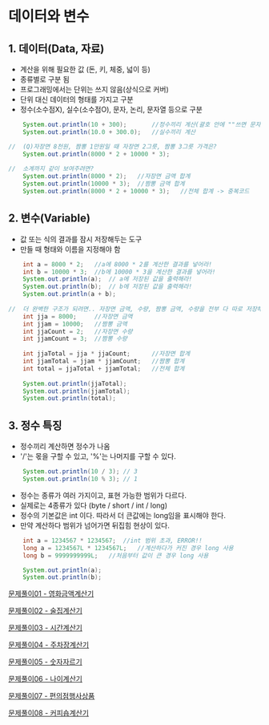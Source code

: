 # 데이터와 변수
  
## 1. 데이터(Data, 자료)
- 계산을 위해 필요한 값 (돈, 키, 체중, 넓이 등)
- 종류별로 구분 됨
- 프로그래밍에서는 단위는 쓰지 않음(상식으로 커버)
- 단위 대신 데이터의 형태를 가지고 구분
- 정수(소수점X), 실수(소수점O), 문자, 논리, 문자열 등으로 구분

```java
	System.out.println(10 + 300);		//정수끼리 계산(괄호 안에 ""쓰면 문자로 인식)
	System.out.println(10.0 + 300.0);	//실수끼리 계산

//	(Q)자장면 8천원, 짬뽕 1만원일 때 자장면 2그릇, 짬뽕 3그릇 가격은?
	System.out.println(8000 * 2 + 10000 * 3);
		
//	소계까지 같이 보여주려면?
	System.out.println(8000 * 2);	//자장면 금액 합계
	System.out.println(10000 * 3);	//짬뽕 금액 합계
	System.out.println(8000 * 2 + 10000 * 3);	//전체 합계 -> 중복코드
```

## 2. 변수(Variable)
- 값 또는 식의 결과를 잠시 저장해두는 도구
- 만들 때 형태와 이름을 지정해야 함

```java
	int a = 8000 * 2;	//a에 8000 * 2를 계산한 결과를 넣어라!
	int b = 10000 * 3;	//b에 10000 * 3을 계산한 결과를 넣어라!
	System.out.println(a);	// a에 저장된 값을 출력해라!
	System.out.println(b);	// b에 저장된 값을 출력해라!
	System.out.println(a + b);
			
//	더 완벽한 구조가 되려면.. 자장면 금액, 수량, 짬뽕 금액, 수량을 전부 다 따로 저장해야 함
	int jja = 8000;		//자장면 금액
	int jjam = 10000;	//짬뽕 금액
	int jjaCount = 2;	//자장면 수량
	int jjamCount = 3;	//짬뽕 수량	
		
	int jjaTotal = jja * jjaCount;		//자장면 합계
	int jjamTotal = jjam * jjamCount;	//짬뽕 합계
	int total = jjaTotal + jjamTotal;	//전체 합계	
		
	System.out.println(jjaTotal);
	System.out.println(jjamTotal);
	System.out.println(total);
```

## 3. 정수 특징
- 정수끼리 계산하면 정수가 나옴
- '/'는 몫을 구할 수 있고, '%'는 나머지를 구할 수 있다.

```java
	System.out.println(10 / 3);	// 3
	System.out.println(10 % 3);	// 1
```
		 	
- 정수는 종류가 여러 가지이고, 표현 가능한 범위가 다르다.
- 실제로는 4종류가 있다 (byte / short / int / long) 
- 정수의 기본값은 int 이다. 따라서 더 큰값에는 long임을 표시해야 한다. 
- 만약 계산하다 범위가 넘어가면 뒤집힘 현상이 있다.

```java
	int a = 1234567 * 1234567;	//int 범위 초과, ERROR!!
	long a = 1234567L * 1234567L;	//계산하다가 커진 경우 long 사용
	long b = 9999999999L;	//처음부터 값이 큰 경우 long 사용

	System.out.println(a);
	System.out.println(b);
```




[문제풀이01 - 영화금액계산기](https://github.com/wooinp92/kh14/blob/main/day02/src/data/Test03%EC%98%81%ED%99%94%EA%B8%88%EC%95%A1%EA%B3%84%EC%82%B0%EA%B8%B0.java)

[문제풀이02 - 술집계산기](https://github.com/wooinp92/kh14/blob/main/day02/src/data/Test04%EC%88%A0%EC%A7%91%EA%B3%84%EC%82%B0%EA%B8%B0.java)

[문제풀이03 - 시간계산기](https://github.com/wooinp92/kh14/blob/main/day02/src/data/Test06%EC%8B%9C%EA%B0%84%EA%B3%84%EC%82%B0%EA%B8%B02.java)

[문제풀이04 - 주차장계산기](https://github.com/wooinp92/kh14/blob/main/day02/src/data/Test07%EC%A3%BC%EC%B0%A8%EC%9E%A5%EA%B3%84%EC%82%B0%EA%B8%B0.java)

[문제풀이05 - 숫자자르기](https://github.com/wooinp92/kh14/blob/main/day02/src/data/Test08%EC%88%AB%EC%9E%90%EC%9E%90%EB%A5%B4%EA%B8%B0.java)

[문제풀이06 - 나이계산기](https://github.com/wooinp92/kh14/blob/main/day02/src/data/Test09%EB%82%98%EC%9D%B4%EA%B3%84%EC%82%B0%EA%B8%B0.java)

[문제풀이07 - 편의점행사상품](https://github.com/wooinp92/kh14/blob/main/day02/src/data/Test10%ED%8E%B8%EC%9D%98%EC%A0%90%ED%96%89%EC%82%AC%EC%83%81%ED%92%88.java)

[문제풀이08 - 커피숍계산기](https://github.com/wooinp92/kh14/blob/main/day02/src/data/Test11%EC%BB%A4%ED%94%BC%EC%88%8D%EA%B3%84%EC%82%B0%EA%B8%B0.java)

